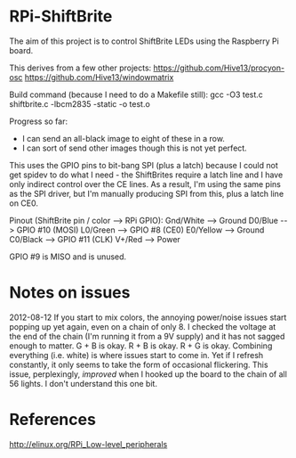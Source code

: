 RPi-ShiftBrite
==============

The aim of this project is to control ShiftBrite LEDs using the Raspberry Pi
board.

This derives from a few other projects:
https://github.com/Hive13/procyon-osc
https://github.com/Hive13/windowmatrix

Build command (because I need to do a Makefile still):
gcc -O3 test.c shiftbrite.c -lbcm2835 -static -o test.o

Progress so far:
 - I can send an all-black image to eight of these in a row.
 - I can sort of send other images though this is not yet perfect.

This uses the GPIO pins to bit-bang SPI (plus a latch) because I could not get
spidev to do what I need - the ShiftBrites require a latch line and I have
only indirect control over the CE lines.
As a result, I'm using the same pins as the SPI driver, but I'm manually
producing SPI from this, plus a latch line on CE0.

Pinout (ShiftBrite pin / color --> RPi GPIO):
Gnd/White --> Ground
D0/Blue --> GPIO #10 (MOSI)
L0/Green --> GPIO #8 (CE0)
E0/Yellow --> Ground
C0/Black --> GPIO #11 (CLK)
V+/Red --> Power

GPIO #9 is MISO and is unused.

Notes on issues
===============
2012-08-12
If you start to mix colors, the annoying power/noise issues start
popping up yet again, even on a chain of only 8. I checked the voltage at the
end of the chain (I'm running it from a 9V supply) and it has not sagged
enough to matter.
G + B is okay.
R + B is okay.
R + G is okay.
Combining everything (i.e. white) is where issues start to come in.
Yet if I refresh constantly, it only seems to take the form of occasional
flickering.
This issue, perplexingly, _improved_ when I hooked up the board to the chain
of all 56 lights. I don't understand this one bit.

References
==========
http://elinux.org/RPi_Low-level_peripherals

